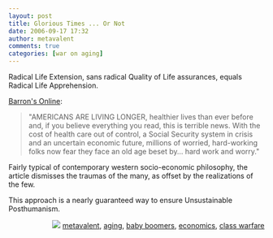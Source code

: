 ```yaml
---
layout: post
title: Glorious Times ... Or Not
date: 2006-09-17 17:32
author: metavalent
comments: true
categories: [war on aging]
---
```

Radical Life Extension, sans radical Quality of Life assurances, equals Radical Life Apprehension.

<a href="http://online.barrons.com/article/SB115836203144964995.html?mod=9_0031_b_this_weeks_magazine_main">Barron's Online</a>:
<blockquote>"AMERICANS ARE LIVING LONGER, healthier lives than ever before and, if you believe everything you read, this is terrible news. With the cost of health care out of control, a Social Security system in crisis and an uncertain economic future, millions of worried, hard-working folks now fear they face an old age beset by… hard work and worry."</blockquote>
Fairly typical of contemporary western socio-economic philosophy, the article dismisses the traumas of the many, as offset by the realizations of the few.

This approach is a nearly guaranteed way to ensure Unsustainable Posthumanism.
<!-- Tags -->
<div align="right"><img border="0" src="http://metavalent.info/images/technorati.bug.10x10.jpg" /> <a rel="tag" href="http://technorati.com/tag/metavalent">metavalent</a>, <a rel="tag" href="http://technorati.com/tag/aging">aging</a>, <a rel="tag" href="http://technorati.com/tag/baby+boomers">baby boomers</a>, <a rel="tag" href="http://technorati.com/tag/economics">economics</a>, <a rel="tag" href="http://technorati.com/tag/class+warfare">class warfare</a></div>
<!-- //End Tags -->
